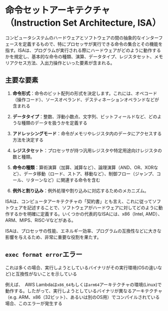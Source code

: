 # 命令セットアーキテクチャ（Instruction Set Architecture, ISA）

コンピュータシステムのハードウェアとソフトウェアの間の抽象的なインターフェースを定義するもので、特にプロセッサが実行できる命令の集合とその機能を指す。ISAは、プログラムが実行される際にハードウェアがどのように動作するかを規定し、基本的な命令の種類、演算、データタイプ、レジスタセット、メモリアクセス方法、入出力操作といった要素が含まれる。

## 主要な要素

1. **命令形式**：命令のビット配列の形式を決定します。これには、オペコード（操作コード）、ソースオペランド、デスティネーションオペランドなどが含まれる

2. **データタイプ**：整数、浮動小数点、文字列、ビットフィールドなど、どのような種類のデータを扱うかを定義する

3. **アドレッシングモード**：命令がメモリやレジスタ内のデータにアクセスする方法を決定する

4. **レジスタセット**：プロセッサが持つ汎用レジスタや特定用途向けレジスタの数と種類。

5. **命令の種類**：算術演算（加算、減算など）、論理演算（AND、OR、XORなど）、データ移動（ロード、ストア、移動など）、制御フロー（ジャンプ、コール、リターンなど）に関連する命令を含む

6. **例外と割り込み**：例外処理や割り込みに対応するためのメカニズム。

ISAは、コンピュータアーキテクチャの「契約書」とも言え、これに従ってソフトウェアを記述することで、ソフトウェアがハードウェアに対してどのように動作するかを明確に定義する。いくつかの代表的なISAには、x86（Intel, AMD）、ARM、MIPS、RISC-Vなどがある。

ISAは、プロセッサの性能、エネルギー効率、プログラムの互換性などに大きな影響を与えるため、非常に重要な役割を果たす。

## `exec format error`エラー

これは多くの場合、実行しようとしているバイナリがその実行環境(OSの違いなど)と互換性がないことを示している

例えば、　AWS Lambdaは`x86_64`もしくは`arm64`アーキテクチャの環境(Linux)で動作する。したがって、実行しようとしているバイナリが異なるアーキテクチャ（e.g. ARM、x86（32ビット）、あるいは別のOS用）でコンパイルされている場合、このエラーが発生する
